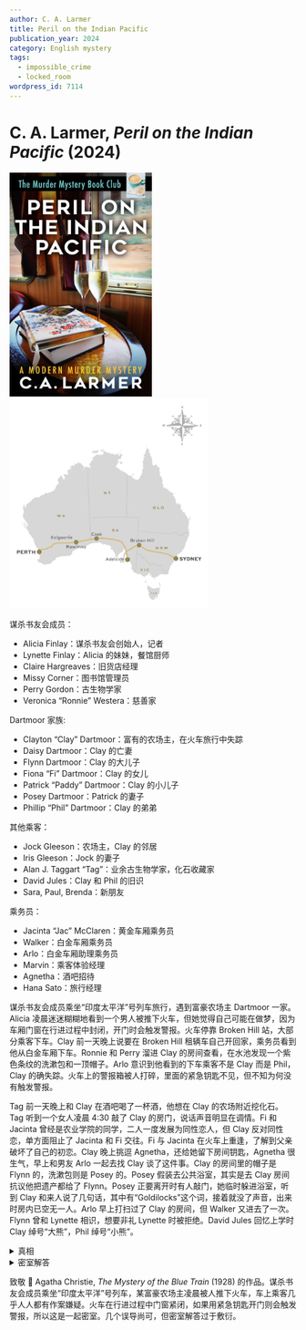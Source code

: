 ```yaml
---
author: C. A. Larmer
title: Peril on the Indian Pacific
publication_year: 2024
category: English mystery
tags:
  - impossible_crime
  - locked_room
wordpress_id: 7114
---
```


# C. A. Larmer, <i>Peril on the Indian Pacific</i> (2024)

<img src=images/2024_cover.jpg width=250/>

<img src=images/2024_route.jpg width=350/>

谋杀书友会成员：
* Alicia Finlay：谋杀书友会创始人，记者
* Lynette Finlay：Alicia 的妹妹，餐馆厨师
* Claire Hargreaves：旧货店经理
* Missy Corner：图书馆管理员
* Perry Gordon：古生物学家
* Veronica “Ronnie” Westera：慈善家

Dartmoor 家族:
* Clayton “Clay” Dartmoor：富有的农场主，在火车旅行中失踪
* Daisy Dartmoor：Clay 的亡妻
* Flynn Dartmoor：Clay 的大儿子
* Fiona “Fi” Dartmoor：Clay 的女儿
* Patrick “Paddy” Dartmoor：Clay 的小儿子
* Posey Dartmoor：Patrick 的妻子
* Phillip “Phil” Dartmoor：Clay 的弟弟

其他乘客：
* Jock Gleeson：农场主，Clay 的邻居
* Iris Gleeson：Jock 的妻子
* Alan J. Taggart “Tag”：业余古生物学家，化石收藏家
* David Jules：Clay 和 Phil 的旧识
* Sara, Paul, Brenda：新朋友

乘务员：
* Jacinta “Jac” McClaren：黄金车厢乘务员
* Walker：白金车厢乘务员
* Arlo：白金车厢助理乘务员
* Marvin：乘客体验经理
* Agnetha：酒吧招待
* Hana Sato：旅行经理

谋杀书友会成员乘坐“印度太平洋”号列车旅行，遇到富豪农场主 Dartmoor 一家。Alicia 凌晨迷迷糊糊地看到一个男人被推下火车，但她觉得自己可能在做梦，因为车厢门窗在行进过程中封闭，开门时会触发警报。火车停靠 Broken Hill 站，大部分乘客下车。Clay 前一天晚上说要在 Broken Hill 租辆车自己开回家，乘务员看到他从白金车厢下车。Ronnie 和 Perry 溜进 Clay 的房间查看，在水池发现一个紫色条纹的洗漱包和一顶帽子。Arlo 意识到他看到的下车乘客不是 Clay 而是 Phil，Clay 的确失踪。火车上的警报箱被人打碎，里面的紧急钥匙不见，但不知为何没有触发警报。

Tag 前一天晚上和 Clay 在酒吧喝了一杯酒，他想在 Clay 的农场附近挖化石。Tag 听到一个女人凌晨 4:30 敲了 Clay 的房门，说话声音明显在调情。Fi 和 Jacinta 曾经是农业学院的同学，二人一度发展为同性恋人，但 Clay 反对同性恋，单方面阻止了 Jacinta 和 Fi 交往。Fi 与 Jacinta 在火车上重逢，了解到父亲破坏了自己的初恋。Clay 晚上挑逗 Agnetha，还给她留下房间钥匙，Agnetha 很生气，早上和男友 Arlo 一起去找 Clay 谈了这件事。Clay 的房间里的帽子是 Flynn 的，洗漱包则是 Posey 的。Posey 假装去公共浴室，其实是去 Clay 房间抗议他把遗产都给了 Flynn。Posey 正要离开时有人敲门，她临时躲进浴室，听到 Clay 和来人说了几句话，其中有“Goldilocks”这个词，接着就没了声音，出来时房内已空无一人。Arlo 早上打扫过了 Clay 的房间，但 Walker 又进去了一次。Flynn 曾和 Lynette 相识，想要非礼 Lynette 时被拒绝。David Jules 回忆上学时 Clay 绰号“大熊”，Phil 绰号“小熊”。

<details><summary>真相</summary>
Walker 捡到了 Flynn 掉下的帽子，以为是 Clay 的帽子，所以还回 Clay 的房间。Iris = Goldilocks，Jock = 中熊。Clay、Jock、Phil 三人年轻时一同追求 Iris，Iris 选择了 Jock。Iris 迷路走错方向，Jock 以为她去找 Clay 私会，又听到 Posey 在 Clay 的房间交谈，进一步加深误解。Jock 与 Clay 发生争执，打碎警报箱，用紧急钥匙打开车门，把 Clay 推下火车摔死。
</details>

<details><summary>密室解答</summary>
作者没有明确给出密室解答，只是列举了几种可能性，包括警报失灵，夜间值班人员没有听到警报，等等。
</details>

致敬 📖 Agatha Christie, <i>The Mystery of the Blue Train</i> (1928) 的作品。谋杀书友会成员乘坐“印度太平洋”号列车，某富豪农场主凌晨被人推下火车，车上乘客几乎人人都有作案嫌疑。火车在行进过程中门窗紧闭，如果用紧急钥匙开门则会触发警报，所以这是一起密室。几个误导尚可，但密室解答过于敷衍。